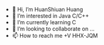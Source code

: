 - 👋 Hi, I’m HuanShiuan Huang
- 👀 I’m interested in Java C/C++ 
- 🌱 I’m currently learning C
- 💞️ I’m looking to collaborate on ...
- 📫 How to reach me +V HHX-JQM

<!---
hhxjqm/hhxjqm is a ✨ special ✨ repository because its `README.md` (this file) appears on your GitHub profile.
You can click the Preview link to take a look at your changes.
--->
